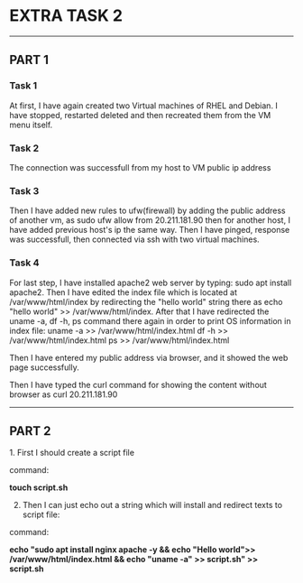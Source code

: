 
<h1>EXTRA TASK 2</h1>

<hr>

<h2>PART 1</h2>

<h3>Task 1</h3>

At first, I have again created two Virtual machines of RHEL and Debian. I have stopped, restarted deleted and then recreated them from the VM menu itself.

<h3>Task 2</h3>

The connection was successfull from my host to VM public ip address

<h3>Task 3</h3>

Then I have added new rules to ufw(firewall) by adding the public address of another vm, as sudo ufw allow from 20.211.181.90 then for another host, I have added previous host's ip the same way. Then I have pinged, response was successfull, then connected via ssh with two virtual machines.

<h3>Task 4</h3>

For last step, I have installed apache2 web server by typing: sudo apt install apache2. Then I have edited the index file which is located at /var/www/html/index by redirecting the "hello world" string there as echo "hello world" >> /var/www/html/index. 
After that I have redirected the uname -a, df -h, ps command there again in order to print OS information in index file: 
uname -a >> /var/www/html/index.html
df -h >> /var/www/html/index.html
ps >> /var/www/html/index.html

Then I have entered my public address via browser, and it showed the web page successfully.

Then I have typed the curl command for showing the content without browser as curl 20.211.181.90

<hr>
 
<h2> PART 2 </h2>
1. First I should create a script file

command:

<b> touch script.sh</b>

2. Then I can just echo out a string which will install and redirect texts to script file:

command:

<b>echo "sudo apt install nginx apache -y && echo "Hello world">> /var/www/html/index.html && echo "uname -a" >> script.sh" >> script.sh</b>
